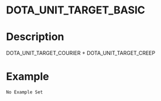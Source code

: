# DOTA_UNIT_TARGET_BASIC
# Description
DOTA_UNIT_TARGET_COURIER + DOTA_UNIT_TARGET_CREEP
# Example
```No Example Set```